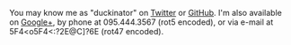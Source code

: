You may know me as "duckinator" on [Twitter](https://twitter.com/duckinator) or [GitHub](https://github.com/duckinator). I'm also available on [Google+](https://plus.google.com/107547838680915160730), by phone at <span class="rot5" data-rot="095.444.3567">095.444.3567 (rot5 encoded)</span>, or via e-mail at <span class="rot47 mail" data-rot="5F4&lt;o5F4&lt;:?2E@C]?6E">5F4&lt;o5F4&lt;:?2E@C]?6E (rot47 encoded)</span>.

<!-- email: 5F4<o5F4<:?2E@C]?6E -->
